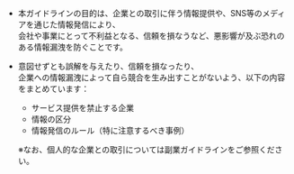 - 本ガイドラインの目的は、企業との取引に伴う情報提供や、SNS等のメディアを通じた情報発信により、  
  会社や事業にとって不利益となる、信頼を損なうなど、悪影響が及ぶ恐れのある情報漏洩を防ぐことです。

- 意図せずとも誤解を与えたり、信頼を損なったり、  
  企業への情報漏洩によって自ら競合を生み出すことがないよう、以下の内容をまとめています：  
  - サービス提供を禁止する企業  
  - 情報の区分  
  - 情報発信のルール（特に注意するべき事例）

  ※なお、個人的な企業との取引については副業ガイドラインをご参照ください。
